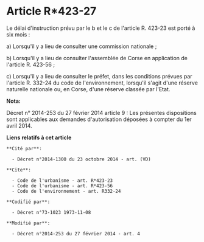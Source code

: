 # Article R*423-27

Le délai d'instruction prévu par le b et le c de l'article R. 423-23 est porté à six mois : 

a) Lorsqu'il y a lieu de consulter une commission nationale ; 

b) Lorsqu'il y a lieu de consulter l'assemblée de Corse en application de l'article R. 423-56 ; 

c) Lorsqu'il y a lieu de consulter le préfet, dans les conditions prévues par l'article R. 332-24 du code de l'environnement,
lorsqu'il s'agit d'une réserve naturelle nationale ou, en Corse, d'une réserve classée par l'Etat.

**Nota:**

Décret n° 2014-253 du 27 février 2014 article 9 : Les présentes dispositions sont applicables aux demandes d'autorisation
déposées à compter du 1er avril 2014.

**Liens relatifs à cet article**

	**Cité par**:

	  - Décret n°2014-1300 du 23 octobre 2014 - art. (VD)

	**Cite**:

	  - Code de l'urbanisme - art. R*423-23
	  - Code de l'urbanisme - art. R*423-56
	  - Code de l'environnement - art. R332-24

	**Codifié par**:

	  - Décret n°73-1023 1973-11-08

	**Modifié par**:

	  - Décret n°2014-253 du 27 février 2014 - art. 4
